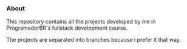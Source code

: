 ### About
This repository contains all the projects developed by me in ProgramadorBR's fullstack development course.

The projects are separated into branches because i prefer it that way.
